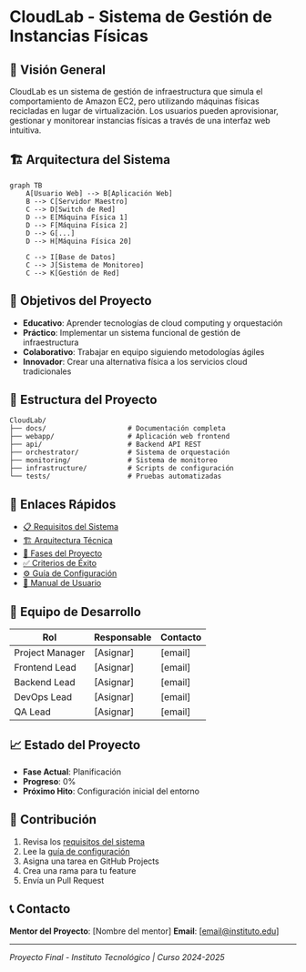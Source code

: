 # CloudLab - Sistema de Gestión de Instancias Físicas

## 🎯 Visión General

CloudLab es un sistema de gestión de infraestructura que simula el comportamiento de Amazon EC2, pero utilizando máquinas físicas recicladas en lugar de virtualización. Los usuarios pueden aprovisionar, gestionar y monitorear instancias físicas a través de una interfaz web intuitiva.

## 🏗️ Arquitectura del Sistema

```mermaid
graph TB
    A[Usuario Web] --> B[Aplicación Web]
    B --> C[Servidor Maestro]
    C --> D[Switch de Red]
    D --> E[Máquina Física 1]
    D --> F[Máquina Física 2]
    D --> G[...]
    D --> H[Máquina Física 20]
    
    C --> I[Base de Datos]
    C --> J[Sistema de Monitoreo]
    C --> K[Gestión de Red]
```

## 🎯 Objetivos del Proyecto

- **Educativo**: Aprender tecnologías de cloud computing y orquestación
- **Práctico**: Implementar un sistema funcional de gestión de infraestructura
- **Colaborativo**: Trabajar en equipo siguiendo metodologías ágiles
- **Innovador**: Crear una alternativa física a los servicios cloud tradicionales

## 📁 Estructura del Proyecto

```
CloudLab/
├── docs/                    # Documentación completa
├── webapp/                  # Aplicación web frontend
├── api/                     # Backend API REST
├── orchestrator/            # Sistema de orquestación
├── monitoring/              # Sistema de monitoreo
├── infrastructure/          # Scripts de configuración
└── tests/                   # Pruebas automatizadas
```

## 🚀 Enlaces Rápidos

- [📋 Requisitos del Sistema](docs/Requisitos-del-Sistema)
- [🏗️ Arquitectura Técnica](docs/Arquitectura-Tecnica)
- [📅 Fases del Proyecto](docs/Fases-del-Proyecto)
- [✅ Criterios de Éxito](docs/Criterios-de-Exito)
- [⚙️ Guía de Configuración](docs/Guia-de-Configuracion)
- [👤 Manual de Usuario](docs/Manual-de-Usuario)

## 👥 Equipo de Desarrollo

| Rol | Responsable | Contacto |
|-----|-------------|----------|
| Project Manager | [Asignar] | [email] |
| Frontend Lead | [Asignar] | [email] |
| Backend Lead | [Asignar] | [email] |
| DevOps Lead | [Asignar] | [email] |
| QA Lead | [Asignar] | [email] |

## 📈 Estado del Proyecto

- **Fase Actual**: Planificación
- **Progreso**: 0%
- **Próximo Hito**: Configuración inicial del entorno

## 🤝 Contribución

1. Revisa los [requisitos del sistema](docs/Requisitos-del-Sistema.md)
2. Lee la [guía de configuración](docs/Guia-de-Configuracion.md)
3. Asigna una tarea en GitHub Projects
4. Crea una rama para tu feature
5. Envía un Pull Request

## 📞 Contacto

**Mentor del Proyecto**: [Nombre del mentor]
**Email**: [email@instituto.edu]

---
*Proyecto Final - Instituto Tecnológico | Curso 2024-2025*
